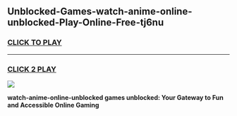 
## Unblocked-Games-watch-anime-online-unblocked-Play-Online-Free-tj6nu
<h3>
<a href="https://premium76.site?title=watch-anime-online-unblocked&ref=26A">CLICK TO PLAY</a></h3>
<hr>

<h3>
<a href="https://premium76.site?title=watch-anime-online-unblocked&ref=26A">CLICK 2 PLAY</a>
  
</h3>

<a href="https://premium76.site?title=watch-anime-online-unblocked&ref=26A"><img src="https://clearcache.store/games.png"></a>


**watch-anime-online-unblocked games unblocked: Your Gateway to Fun and Accessible Online Gaming**
